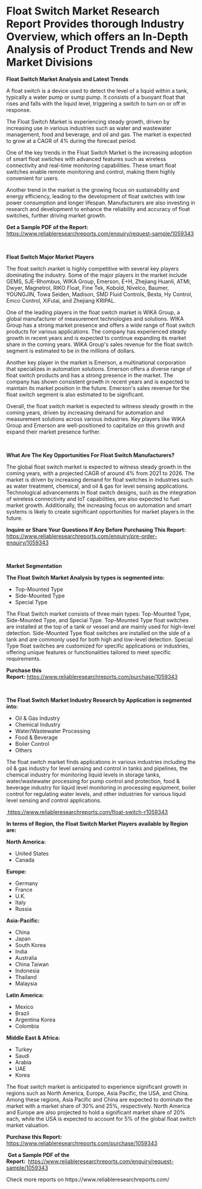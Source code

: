 <p><h1>Float Switch Market Research Report Provides thorough Industry Overview, which offers an In-Depth Analysis of Product Trends and New Market Divisions</h1></p><p><strong>Float Switch Market Analysis and Latest Trends</strong></p>
<p><p>A float switch is a device used to detect the level of a liquid within a tank, typically a water pump or sump pump. It consists of a buoyant float that rises and falls with the liquid level, triggering a switch to turn on or off in response.</p><p>The Float Switch Market is experiencing steady growth, driven by increasing use in various industries such as water and wastewater management, food and beverage, and oil and gas. The market is expected to grow at a CAGR of 4% during the forecast period.</p><p>One of the key trends in the Float Switch Market is the increasing adoption of smart float switches with advanced features such as wireless connectivity and real-time monitoring capabilities. These smart float switches enable remote monitoring and control, making them highly convenient for users.</p><p>Another trend in the market is the growing focus on sustainability and energy efficiency, leading to the development of float switches with low power consumption and longer lifespan. Manufacturers are also investing in research and development to enhance the reliability and accuracy of float switches, further driving market growth.</p></p>
<p><strong>Get a Sample PDF of the Report:&nbsp;</strong> <a href="https://www.reliableresearchreports.com/enquiry/request-sample/1059343">https://www.reliableresearchreports.com/enquiry/request-sample/1059343</a></p>
<p>&nbsp;</p>
<p><strong>Float Switch Major Market Players</strong></p>
<p><p>The float switch market is highly competitive with several key players dominating the industry. Some of the major players in the market include GEMS, SJE-Rhombus, WIKA Group, Emerson, E+H, Zhejiang Huanli, ATMI, Dwyer, Magnetrol, RIKO Float, Fine Tek, Kobold, Nivelco, Baumer, YOUNGJIN, Towa Seiden, Madison, SMD Fluid Controls, Besta, Hy Control, Emco Control, XiFulai, and Zhejiang KRIPAL.</p><p>One of the leading players in the float switch market is WIKA Group, a global manufacturer of measurement technologies and solutions. WIKA Group has a strong market presence and offers a wide range of float switch products for various applications. The company has experienced steady growth in recent years and is expected to continue expanding its market share in the coming years. WIKA Group's sales revenue for the float switch segment is estimated to be in the millions of dollars.</p><p>Another key player in the market is Emerson, a multinational corporation that specializes in automation solutions. Emerson offers a diverse range of float switch products and has a strong presence in the market. The company has shown consistent growth in recent years and is expected to maintain its market position in the future. Emerson's sales revenue for the float switch segment is also estimated to be significant.</p><p>Overall, the float switch market is expected to witness steady growth in the coming years, driven by increasing demand for automation and measurement solutions across various industries. Key players like WIKA Group and Emerson are well-positioned to capitalize on this growth and expand their market presence further.</p></p>
<p>&nbsp;</p>
<p><strong>What Are The Key Opportunities For Float Switch Manufacturers?</strong></p>
<p><p>The global float switch market is expected to witness steady growth in the coming years, with a projected CAGR of around 4% from 2021 to 2026. The market is driven by increasing demand for float switches in industries such as water treatment, chemical, and oil & gas for level sensing applications. Technological advancements in float switch designs, such as the integration of wireless connectivity and IoT capabilities, are also expected to fuel market growth. Additionally, the increasing focus on automation and smart systems is likely to create significant opportunities for market players in the future.</p></p>
<p><strong>Inquire or Share Your Questions If Any Before Purchasing This Report:</strong> <a href="https://www.reliableresearchreports.com/enquiry/pre-order-enquiry/1059343">https://www.reliableresearchreports.com/enquiry/pre-order-enquiry/1059343</a></p>
<p>&nbsp;</p>
<p><strong>Market Segmentation</strong></p>
<p><strong>The Float Switch Market Analysis by types is segmented into:</strong></p>
<p><ul><li>Top-Mounted Type</li><li>Side-Mounted Type</li><li>Special Type</li></ul></p>
<p><p>The Float Switch market consists of three main types: Top-Mounted Type, Side-Mounted Type, and Special Type. Top-Mounted Type float switches are installed at the top of a tank or vessel and are mainly used for high-level detection. Side-Mounted Type float switches are installed on the side of a tank and are commonly used for both high and low-level detection. Special Type float switches are customized for specific applications or industries, offering unique features or functionalities tailored to meet specific requirements.</p></p>
<p><strong>Purchase this Report:&nbsp;</strong><a href="https://www.reliableresearchreports.com/purchase/1059343">https://www.reliableresearchreports.com/purchase/1059343</a></p>
<p>&nbsp;</p>
<p><strong>The Float Switch Market Industry Research by Application is segmented into:</strong></p>
<p><ul><li>Oil & Gas Industry</li><li>Chemical Industry</li><li>Water/Wastewater Processing</li><li>Food & Beverage</li><li>Boiler Control</li><li>Others</li></ul></p>
<p><p>The float switch market finds applications in various industries including the oil & gas industry for level sensing and control in tanks and pipelines, the chemical industry for monitoring liquid levels in storage tanks, water/wastewater processing for pump control and protection, food & beverage industry for liquid level monitoring in processing equipment, boiler control for regulating water levels, and other industries for various liquid level sensing and control applications.</p></p>
<p><a href="https://www.reliableresearchreports.com/float-switch-r1059343">&nbsp;https://www.reliableresearchreports.com/float-switch-r1059343</a></p>
<p><strong>In terms of Region, the Float Switch Market Players available by Region are:</strong></p>
<p>
    <p> <strong> North America: </strong>
        <ul>
            <li>United States</li>
            <li>Canada</li>
        </ul>
        </p> 
    <p> <strong> Europe: </strong>
        <ul>
            <li>Germany</li>
            <li>France</li>
            <li>U.K.</li>
            <li>Italy</li>
            <li>Russia</li>
        </ul>
        </p> 
    <p> <strong> Asia-Pacific: </strong>
        <ul>
            <li>China</li>
            <li>Japan</li>
            <li>South Korea</li>
            <li>India</li>
            <li>Australia</li>
            <li>China Taiwan</li>
            <li>Indonesia</li>
            <li>Thailand</li>
            <li>Malaysia</li>
        </ul>
        </p> 
    <p> <strong> Latin America: </strong>
        <ul>
            <li>Mexico</li>
            <li>Brazil</li>
            <li>Argentina Korea</li>
            <li>Colombia</li>
        </ul>
        </p> 
    <p> <strong> Middle East & Africa: </strong>
        <ul>
            <li>Turkey</li>
            <li>Saudi</li>
            <li>Arabia</li>
            <li>UAE</li>
            <li>Korea</li>
        </ul>
    </p>
    </p>
<p><p>The float switch market is anticipated to experience significant growth in regions such as North America, Europe, Asia Pacific, the USA, and China. Among these regions, Asia Pacific and China are expected to dominate the market with a market share of 30% and 25%, respectively. North America and Europe are also projected to hold a significant market share of 20% each, while the USA is expected to account for 5% of the global float switch market valuation.</p></p>
<p><strong>Purchase this Report: </strong><a href="https://www.reliableresearchreports.com/purchase/1059343">https://www.reliableresearchreports.com/purchase/1059343</a></p>
<p>&nbsp;<strong>Get a Sample PDF of the Report:&nbsp;&nbsp;</strong><a href="https://www.reliableresearchreports.com/enquiry/request-sample/1059343">https://www.reliableresearchreports.com/enquiry/request-sample/1059343</a></p>
<p><strong></strong></p>
<p>Check more reports on https://www.reliableresearchreports.com/</p>